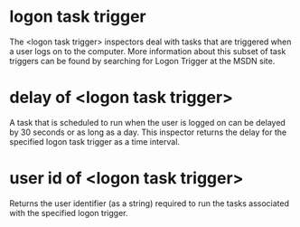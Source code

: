 # logon task trigger

The &lt;logon task trigger&gt; inspectors deal with tasks that are triggered when a user logs on to the computer. More information about this subset of task triggers can be found by searching for Logon Trigger at the MSDN site.

# delay of &lt;logon task trigger&gt;

A task that is scheduled to run when the user is logged on can be delayed by 30 seconds or as long as a day. This inspector returns the delay for the specified logon task trigger as a time interval.

# user id of &lt;logon task trigger&gt;

Returns the user identifier (as a string) required to run the tasks associated with the specified logon trigger.
